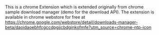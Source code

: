 This is a chrome Extension which is extended originally from chrome sample download manager (demo for the download API). The extension is available in chrome webstore for free at https://chrome.google.com/webstore/detail/downloads-manager-beta/daoidaoebhfcgccdpgjjcbdginkofmfe?utm_source=chrome-ntp-icon
